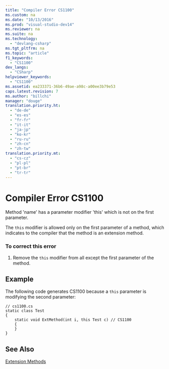 ```yaml
---
title: "Compiler Error CS1100"
ms.custom: na
ms.date: "10/13/2016"
ms.prod: "visual-studio-dev14"
ms.reviewer: na
ms.suite: na
ms.technology: 
  - "devlang-csharp"
ms.tgt_pltfrm: na
ms.topic: "article"
f1_keywords: 
  - "CS1100"
dev_langs: 
  - "CSharp"
helpviewer_keywords: 
  - "CS1100"
ms.assetid: ea233371-36b6-49ae-a98c-a00ee3b79e53
caps.latest.revision: 7
ms.author: "billchi"
manager: "douge"
translation.priority.ht: 
  - "de-de"
  - "es-es"
  - "fr-fr"
  - "it-it"
  - "ja-jp"
  - "ko-kr"
  - "ru-ru"
  - "zh-cn"
  - "zh-tw"
translation.priority.mt: 
  - "cs-cz"
  - "pl-pl"
  - "pt-br"
  - "tr-tr"
---
```

# Compiler Error CS1100
Method 'name' has a parameter modifier 'this' which is not on the first parameter.  
  
 The `this` modifier is allowed only on the first parameter of a method, which indicates to the compiler that the method is an extension method.  
  
### To correct this error  
  
1.  Remove the `this` modifier from all except the first parameter of the method.  
  
## Example  
 The following code generates CS1100 because a `this` parameter is modifying the second parameter:  
  
```  
// cs1100.cs  
static class Test  
{  
    static void ExtMethod(int i, this Test c) // CS1100  
    {  
    }  
}  
```  
  
## See Also  
 [Extension Methods](../Topic/Extension%20Methods%20\(C%23%20Programming%20Guide\).md)